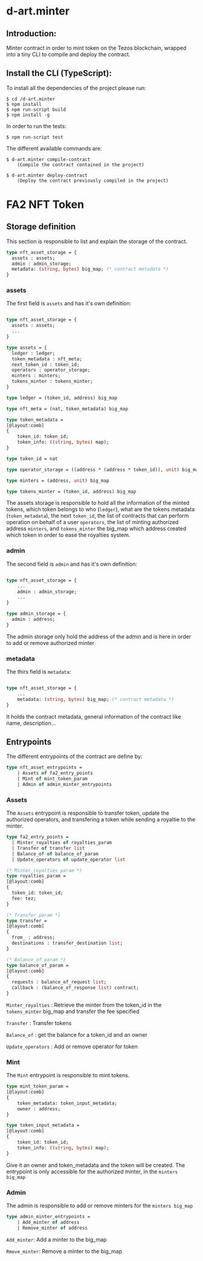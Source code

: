 # d-art.minter

## Introduction:

Minter contract in order to mint token on the Tezos blockchain, wrapped into a tiny CLI to compile and deploy the contract.

## Install the CLI (TypeScript):

To install all the dependencies of the project please run:
    
    $ cd /d-art.minter 
    $ npm install
    $ npm run-script build
    $ npm install -g
    
In order to run the tests:

    $ npm run-script test
        
The different available commands are:

    $ d-art.minter compile-contract
        (Compile the contract contained in the project)

    $ d-art.minter deploy-contract
        (Deploy the contract previously compiled in the project)


# FA2 NFT Token

## Storage definition

This section is responsible to list and explain the storage of the contract.

``` ocaml
type nft_asset_storage = {
  assets : assets;
  admin : admin_storage;
  metadata: (string, bytes) big_map; (* contract metadata *)
}
```

### assets

The first field is `assets` and has it's own definition:

``` ocaml

type nft_asset_storage = {
  assets : assets;
  ...
}

type assets = {
  ledger : ledger;
  token_metadata : nft_meta;
  next_token_id : token_id;
  operators : operator_storage;
  minters : minters;
  tokens_minter : tokens_minter;
}

type ledger = (token_id, address) big_map

type nft_meta = (nat, token_metadata) big_map

type token_metadata =
[@layout:comb]
{
    token_id: token_id;
    token_info: ((string, bytes) map);
}

type token_id = nat

type operator_storage = ((address * (address * token_id)), unit) big_map

type minters = (address, unit) big_map

type tokens_minter = (token_id, address) big_map

```

The assets storage is responsible to hold all the information of the minted tokens, which token belongs to who (`ledger`), what are the tokens metadata (`token_metadata`), the next `token_id`, the list of contracts that can perform operation on behalf of a user `operators`, the list of minting authorized address  `minters`, and `tokens_minter` the big_map which address created which token in order to ease the royalties system.

### admin

The second field is `admin` and has it's own definition:

``` ocaml

type nft_asset_storage = {
    ...
    admin : admin_storage;
    ...
}

type admin_storage = {
  admin : address;
}

```

The admin storage only hold the address of the admin and is here in order to add or remove authorized minter 

### metadata

The thirs field is `metadata`:


``` ocaml

type nft_asset_storage = {
    ...
    metadata: (string, bytes) big_map; (* contract metadata *)
}
```

It holds the contract metadata, general information of the contract like name, description...


## Entrypoints

The different entrypoints of the contract are define by:

``` ocaml
type nft_asset_entrypoints =
    | Assets of fa2_entry_points
    | Mint of mint_token_param
    | Admin of admin_minter_entrypoints
```

### Assets

The `Assets` entrypoint is responsible to transfer token, update the authorized operators, and transfering a token while sending a royaltie to the minter.

``` ocaml
type fa2_entry_points =
  | Minter_royalties of royalties_param
  | Transfer of transfer list
  | Balance_of of balance_of_param
  | Update_operators of update_operator list

(* Minter_royalties param *)
type royalties_param =
[@layout:comb] 
{
  token_id: token_id;
  fee: tez;
}

(* Transfer param *)
type transfer =
[@layout:comb]
{
  from_ : address;
  destinations : transfer_destination list;
}

(* Balance_of param *)
type balance_of_param =
[@layout:comb]
{
  requests : balance_of_request list;
  callback : (balance_of_response list) contract;
}


```

`Minter_royalties` : Retrieve the minter from the token_id in the `tokens_minter` big_map and transfer the fee specified

`Transfer` : Transfer tokens

`Balance_of` : get the balance for a token_id and an owner

`Update_operators` : Add or remove operator for token

### Mint

The `Mint` entrypoint is responsible to mint tokens.

``` ocaml
type mint_token_param =
[@layout:comb]
{
    token_metadata: token_input_metadata;
    owner : address;
}

type token_input_metadata = 
[@layout:comb]
{
    token_id: token_id;
    token_info: ((string, bytes) map);
}

```

Give it an owner and token_metadata and the token will be created. The entrypoint is only accessible for the authorized minter, in the `minters big_map`

### Admin

The admin is responsible to add or remove minters for the `minters big_map`

``` ocaml
type admin_minter_entrypoints =
    | Add_minter of address
    | Remove_minter of address
```

`Add_minter`: Add a minter to the big_map

`Rmove_minter`: Remove a minter to the big_map
